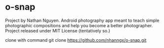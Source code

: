 # o-snap
Project by Nathan Nguyen.
Android photography app meant to teach simple photographic compositions and help you become a better photographer.
Project released under MIT License (tentatively so.)

clone with command git clone https://github.com/nhanngx/o-snap.git

